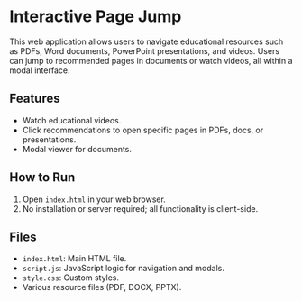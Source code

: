 # Interactive Page Jump
This web application allows users to navigate educational resources such as PDFs, Word documents, PowerPoint presentations, and videos. Users can jump to recommended pages in documents or watch videos, all within a modal interface.

## Features
- Watch educational videos.
- Click recommendations to open specific pages in PDFs, docs, or presentations.
- Modal viewer for documents.

## How to Run
1. Open `index.html` in your web browser.
2. No installation or server required; all functionality is client-side.

## Files
- `index.html`: Main HTML file.
- `script.js`: JavaScript logic for navigation and modals.
- `style.css`: Custom styles.
- Various resource files (PDF, DOCX, PPTX).
